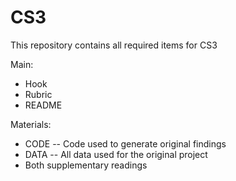 # CS3

This repository contains all required items for CS3

Main:
- Hook
- Rubric
- README

Materials:
- CODE
-- Code used to generate original findings
- DATA
-- All data used for the original project
- Both supplementary readings
